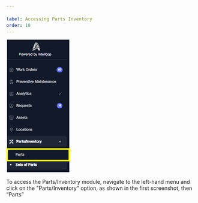 ```yaml
---

label: Accessing Parts Inventory
order: 10
---
```

![](../static/img/image65.png)

To access the Parts/Inventory module, navigate to the left\-hand menu and click on the "Parts/Inventory" option, as shown in the first screenshot, then “Parts”
